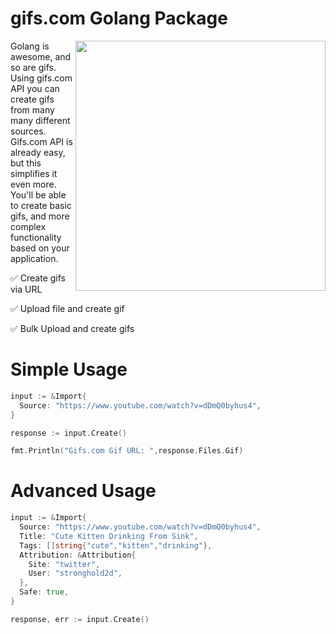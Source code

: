 # gifs.com Golang Package

<img width="400" align="right" src="https://j.gifs.com/r0G8wW.gif">

Golang is awesome, and so are gifs. Using gifs.com API you can create gifs from many many different sources.
Gifs.com API is already easy, but this simplifies it even more. You'll be able to create basic gifs, and more complex functionality based on your application.

:white_check_mark: Create gifs via URL

:white_check_mark: Upload file and create gif

:white_check_mark: Bulk Upload and create gifs

<p></p>

# Simple Usage
```go
input := &Import{
  Source: "https://www.youtube.com/watch?v=dDmQ0byhus4",
}

response := input.Create()

fmt.Println("Gifs.com Gif URL: ",response.Files.Gif)
```

# Advanced Usage
```go
input := &Import{
  Source: "https://www.youtube.com/watch?v=dDmQ0byhus4",
  Title: "Cute Kitten Drinking From Sink",
  Tags: []string{"cute","kitten","drinking"},
  Attribution: &Attribution{
    Site: "twitter",
    User: "stronghold2d",
  },
  Safe: true,
}

response, err := input.Create()
```
